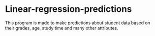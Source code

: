 # Linear-regression-predictions
This program is made to make predictions about student data based on their grades, age, study time and many other attributes.
